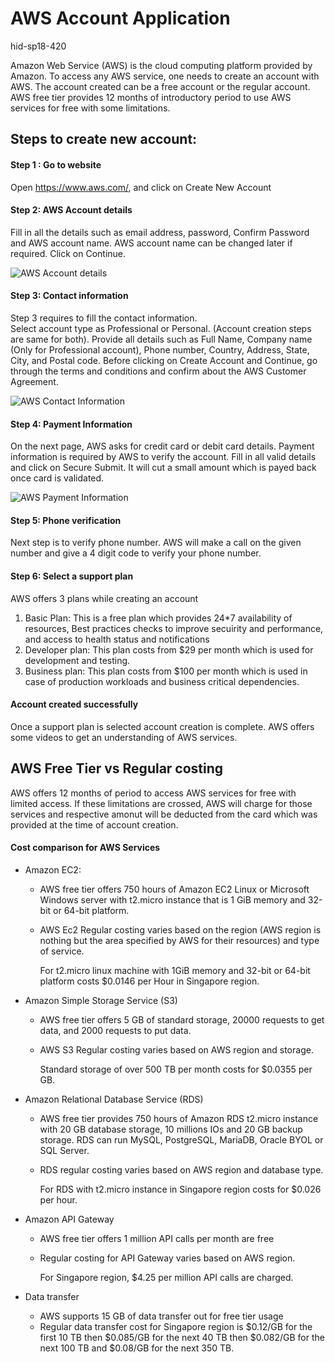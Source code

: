 # AWS Account Application 

hid-sp18-420

Amazon Web Service (AWS) is the cloud computing platform provided by Amazon.  To access any AWS service, one needs to create an account with AWS. The account created can be a free account or the regular account. AWS free tier provides 12 months of introductory period to use AWS services for free with some limitations. 

## Steps to create new account:

#### Step 1 : Go to website

Open https://www.aws.com/, and click on Create New Account

#### Step 2: AWS Account details

Fill in all the details such as email address, password, Confirm Password and AWS account name. AWS account name can be changed later if required. 
Click on Continue. 

![AWS Account details](https://github.com/cloudmesh-community/hid-sp18-420/blob/master/tutorial/images/aws%20step%202.jpg?raw=true)


#### Step 3: Contact information

Step 3 requires to fill the contact information.  
Select account type as Professional or Personal. (Account creation steps are same for both).
Provide all details such as Full Name, Company name (Only for Professional account), Phone number, Country, Address, State, City, and Postal code. 
Before clicking on Create Account and Continue, go through the terms and conditions and confirm about the AWS Customer Agreement. 

![AWS Contact Information](https://github.com/cloudmesh-community/hid-sp18-420/blob/master/tutorial/images/aws_account_step3.PNG?raw=true)


#### Step 4: Payment Information

On the next page, AWS asks for credit card or debit card details. Payment information is required by AWS to verify the account. 
Fill in all valid details and click on Secure Submit. 
It will cut a small amount which is payed back once card is validated. 

![AWS Payment Information](https://github.com/cloudmesh-community/hid-sp18-420/blob/master/tutorial/images/aws_account_payment.PNG?raw=true)


#### Step 5: Phone verification

Next step is to verify phone number. AWS will make a call on the given number and give a 4 digit code to verify your phone number. 

#### Step 6: Select a support plan 

AWS offers 3 plans while creating an account
1.	Basic Plan: This is a free plan which provides 24*7 availability of resources, Best practices checks to improve secuirity and performance, and access to health status and notifications
2.	Developer plan: This plan costs from $29 per month which is used for development and testing.
3.	Business plan: This plan costs from $100 per month which is used in case of production workloads and business critical dependencies. 

#### Account created successfully
Once a support plan is selected account creation is complete. AWS offers some videos to get an understanding of AWS services. 


## AWS Free Tier vs Regular costing

AWS offers 12 months of period to access AWS services for free with limited access. If these limitations are crossed, AWS will charge for those services and respective amonut will be deducted from the card which was provided at the time of account creation. 

#### Cost comparison for AWS Services

- Amazon EC2:

	- AWS free tier offers 750 hours of Amazon EC2 Linux or Microsoft Windows server with t2.micro instance that is 1 GiB memory and 32-bit or 64-bit platform.
	- AWS Ec2 Regular costing varies based on the region (AWS region is nothing but the area specified by AWS for their resources) and type of service. 

		For t2.micro linux machine with 1GiB memory and 32-bit or 64-bit platform costs $0.0146 per Hour in Singapore region. 
        
- Amazon Simple Storage Service (S3)

	- AWS free tier offers 5 GB of standard storage, 20000 requests to get data, and 2000 requests to put data.
	- AWS S3 Regular costing varies based on AWS region and storage.

		Standard storage of over 500 TB per month costs for $0.0355 per GB.

- Amazon Relational Database Service (RDS)

	- AWS free tier provides 750 hours of Amazon RDS t2.micro instance with 20 GB database storage, 10 millions IOs and 20 GB backup storage. RDS can run MySQL, PostgreSQL, MariaDB, Oracle BYOL or SQL Server.
	- RDS regular costing varies based on AWS region and database type.

		For RDS with t2.micro instance in Singapore region costs for $0.026 per hour.  

- Amazon API Gateway 

	- AWS free tier offers 1 million API calls per month are free
	- Regular costing for API Gateway varies based on AWS region. 

		For Singapore region, $4.25 per million API calls are charged. 
    
- Data transfer
	
    - AWS supports 15 GB of data transfer out for free tier usage
    - Regular data transfer cost for Singapore region is $0.12/GB for the first 10 TB then 
$0.085/GB for the next 40 TB then $0.082/GB for the next 100 TB and $0.08/GB for the next 350 TB.



